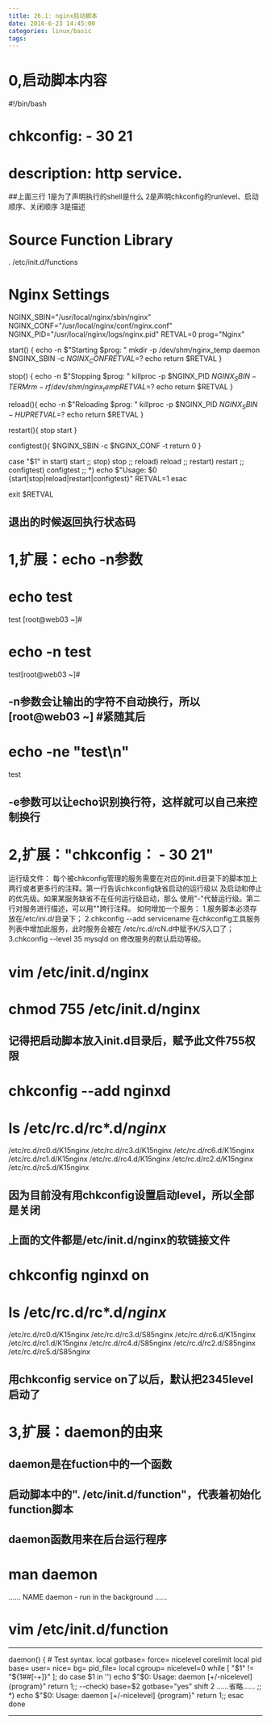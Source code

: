 ```yaml
---
title: 26.1: nginx启动脚本
date: 2016-6-23 14:45:00
categories: linux/basic
tags:
---
```

 
0,启动脚本内容
=========================================
#!/bin/bash
# chkconfig: - 30 21
# description: http service.
##上面三行
1是为了声明执行的shell是什么
2是声明chkconfig的runlevel、启动顺序、关闭顺序
3是描述
# Source Function Library
. /etc/init.d/functions
# Nginx Settings
 
NGINX_SBIN="/usr/local/nginx/sbin/nginx"
NGINX_CONF="/usr/local/nginx/conf/nginx.conf"
NGINX_PID="/usr/local/nginx/logs/nginx.pid"
RETVAL=0
prog="Nginx"
 
start() {
         echo -n $"Starting $prog: "
         mkdir -p /dev/shm/nginx_temp
         daemon $NGINX_SBIN -c $NGINX_CONF
         RETVAL=$?
         echo
         return $RETVAL
}
 
stop() {
         echo -n $"Stopping $prog: "
         killproc -p $NGINX_PID $NGINX_SBIN -TERM
         rm -rf /dev/shm/nginx_temp
         RETVAL=$?
         echo
         return $RETVAL
}
 
reload(){
         echo -n $"Reloading $prog: "
         killproc -p $NGINX_PID $NGINX_SBIN -HUP
         RETVAL=$?
         echo
         return $RETVAL
}
 
restart(){
         stop
         start
}
 
configtest(){
     $NGINX_SBIN -c $NGINX_CONF -t
     return 0
}
 
case "$1" in
   start)
         start
         ;;
   stop)
         stop
         ;;
   reload)
         reload
         ;;
   restart)
         restart
         ;;
   configtest)
         configtest
         ;;
   *)
         echo $"Usage: $0 {start|stop|reload|restart|configtest}"
         RETVAL=1
esac
 
exit $RETVAL
## 退出的时候返回执行状态码 
1,扩展：echo -n参数
=========================================
# echo test
test
[root@web03 ~]#
 
# echo -n test
test[root@web03 ~]#
## -n参数会让输出的字符不自动换行，所以[root@web03 ~] #紧随其后
 
# echo -ne "test\n"
test
## -e参数可以让echo识别换行符，这样就可以自己来控制换行 
2,扩展："chkconfig： - 30 21"
=========================================
运行级文件：
每个被chkconfig管理的服务需要在对应的init.d目录下的脚本加上
两行或者更多行的注释。第一行告诉chkconfig缺省启动的运行级以
及启动和停止的优先级。如果某服务缺省不在任何运行级启动，那么
使用"-"代替运行级。第二行对服务进行描述，可以用"\"跨行注释。
如何增加一个服务：
1.服务脚本必须存放在/etc/ini.d/目录下；
2.chkconfig --add servicename
在chkconfig工具服务列表中增加此服务，此时服务会被在
/etc/rc.d/rcN.d中赋予K/S入口了；
3.chkconfig --level 35 mysqld on
修改服务的默认启动等级。
# vim /etc/init.d/nginx
# chmod 755 /etc/init.d/nginx
## 记得把启动脚本放入init.d目录后，赋予此文件755权限
# chkconfig --add nginxd
 
# ls /etc/rc.d/rc*.d/*nginx*
/etc/rc.d/rc0.d/K15nginx  /etc/rc.d/rc3.d/K15nginx  /etc/rc.d/rc6.d/K15nginx
/etc/rc.d/rc1.d/K15nginx  /etc/rc.d/rc4.d/K15nginx
/etc/rc.d/rc2.d/K15nginx  /etc/rc.d/rc5.d/K15nginx
## 因为目前没有用chkconfig设置启动level，所以全部是关闭
## 上面的文件都是/etc/init.d/nginx的软链接文件
 
# chkconfig nginxd on
# ls /etc/rc.d/rc*.d/*nginx*
/etc/rc.d/rc0.d/K15nginx  /etc/rc.d/rc3.d/S85nginx  /etc/rc.d/rc6.d/K15nginx
/etc/rc.d/rc1.d/K15nginx  /etc/rc.d/rc4.d/S85nginx
/etc/rc.d/rc2.d/S85nginx  /etc/rc.d/rc5.d/S85nginx
## 用chkconfig service on了以后，默认把2345level启动了 
3,扩展：daemon的由来
===========================================
## daemon是在fuction中的一个函数
## 启动脚本中的". /etc/init.d/function"，代表着初始化function脚本
## daemon函数用来在后台运行程序
 
# man daemon
......
NAME
       daemon - run in the background
......
 
# vim /etc/init.d/function
*****************************************
daemon() {
        # Test syntax.
        local gotbase= force= nicelevel corelimit
        local pid base= user= nice= bg= pid_file=
        local cgroup=
        nicelevel=0
        while [ "$1" != "${1##[-+]}" ]; do
          case $1 in
            '')    echo $"$0: Usage: daemon [+/-nicelevel] {program}"
                   return 1;;
            --check)
                   base=$2
                   gotbase="yes"
                   shift 2
                   ......省略......
                   ;;
            *)     echo $"$0: Usage: daemon [+/-nicelevel] {program}"
                   return 1;;
          esac
        done
***************************************** 
